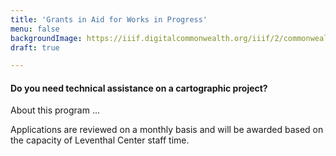 ```yaml
---
title: 'Grants in Aid for Works in Progress'
menu: false
backgroundImage: https://iiif.digitalcommonwealth.org/iiif/2/commonwealth:3f463366g/1292,3248,8404,3417/1200,/0/default.jpg
draft: true

---
```


#### Do you need technical assistance on a cartographic project?

About this program ...

Applications are reviewed on a monthly basis and will be awarded based on the capacity of Leventhal Center staff time.

<iframe data-tally-src="https://tally.so/embed/nr5REl?alignLeft=1&hideTitle=1&transparentBackground=1&dynamicHeight=1" loading="lazy" width="100%" height="2097" frameborder="0" marginheight="0" marginwidth="0" title="Cartography, Visualization, and Data Project Support for Individuals and Groups - Applications"></iframe><script>var d=document,w="https://tally.so/widgets/embed.js",v=function(){"undefined"!=typeof Tally?Tally.loadEmbeds():d.querySelectorAll("iframe[data-tally-src]:not([src])").forEach((function(e){e.src=e.dataset.tallySrc}))};if("undefined"!=typeof Tally)v();else if(d.querySelector('script[src="'+w+'"]')==null){var s=d.createElement("script");s.src=w,s.onload=v,s.onerror=v,d.body.appendChild(s);}</script>